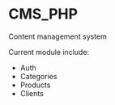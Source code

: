 # CMS_PHP
Content management system


Current module include:

- Auth
- Categories
- Products
- Clients
